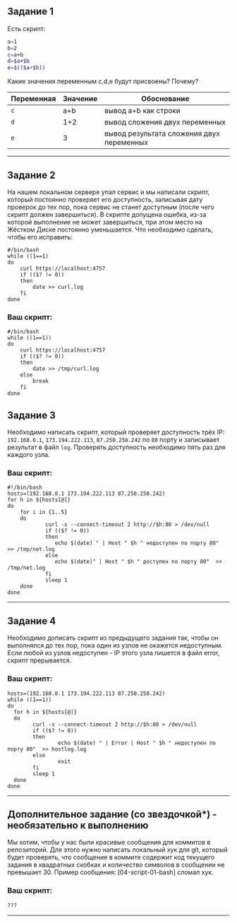 ## Задание 1

Есть скрипт:
```bash
a=1
b=2
c=a+b
d=$a+$b
e=$(($a+$b))
```

Какие значения переменным c,d,e будут присвоены? Почему?

| Переменная  | Значение | Обоснование |
| ------------- | ------------- | ------------- |
| `c`  | a+b  | вывод a+b как строки |
| `d`  | 1+2  | вывод сложения двух переменных |
| `e`  | 3    | вывод результата сложения двух переменных |

----

## Задание 2

На нашем локальном сервере упал сервис и мы написали скрипт, который постоянно проверяет его доступность, записывая дату проверок до тех пор, пока сервис не станет доступным (после чего скрипт должен завершиться). В скрипте допущена ошибка, из-за которой выполнение не может завершиться, при этом место на Жёстком Диске постоянно уменьшается. Что необходимо сделать, чтобы его исправить:
```
#/bin/bash
while ((1==1)
do
	curl https://localhost:4757
	if (($? != 0))
	then
		date >> curl.log
	fi
done
```

### Ваш скрипт:
```
#/bin/bash
while ((1==1))
do
	curl https://localhost:4757
	if (($? != 0))
	then
		date >> /tmp/curl.log
	else
	  	break
	fi
done
```

## Задание 3

Необходимо написать скрипт, который проверяет доступность трёх IP: `192.168.0.1`, `173.194.222.113`, `87.250.250.242` по `80` порту и записывает результат в файл `log`. Проверять доступность необходимо пять раз для каждого узла.

### Ваш скрипт:
```
#!/bin/bash
hosts=(192.168.0.1 173.194.222.113 87.250.250.242)
for h in ${hosts[@]}
do
    for i in {1..5}
    do
            curl -s --connect-timeout 2 http://$h:80 > /dev/null
            if (($? != 0))
            then
               echo $(date) " | Host " $h " недоступен по порту 80"  >> /tmp/net.log
            else
               echo $(date)" | Host " $h " доступен по порту 80"  >> /tmp/net.log
            fi
            sleep 1
    done
done
```

---
## Задание 4

Необходимо дописать скрипт из предыдущего задания так, чтобы он выполнялся до тех пор, пока один из узлов не окажется недоступным. Если любой из узлов недоступен - IP этого узла пишется в файл error, скрипт прерывается.

### Ваш скрипт:
```
hosts=(192.168.0.1 173.194.222.113 87.250.250.242)
while ((1==1))
do
  for h in ${hosts[@]}
  do
        curl -s --connect-timeout 2 http://$h:80 > /dev/null
        if (($? != 0))
        then
                echo $(date) " | Error | Host " $h " недоступен по порту 80"  >> hostlog.log
        else
                exit
        fi
        sleep 1
  done
done
```

---

## Дополнительное задание (со звездочкой*) - необязательно к выполнению

Мы хотим, чтобы у нас были красивые сообщения для коммитов в репозиторий. Для этого нужно написать локальный хук для git, который будет проверять, что сообщение в коммите содержит код текущего задания в квадратных скобках и количество символов в сообщении не превышает 30. Пример сообщения: \[04-script-01-bash\] сломал хук.

### Ваш скрипт:
```bash
???
```

----
